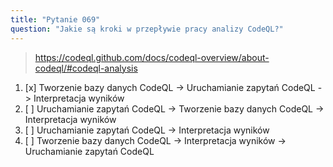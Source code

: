 ```yaml
---
title: "Pytanie 069"
question: "Jakie są kroki w przepływie pracy analizy CodeQL?"
---
```


> https://codeql.github.com/docs/codeql-overview/about-codeql/#codeql-analysis
1. [x] Tworzenie bazy danych CodeQL -> Uruchamianie zapytań CodeQL -> Interpretacja wyników
1. [ ] Uruchamianie zapytań CodeQL -> Tworzenie bazy danych CodeQL -> Interpretacja wyników
1. [ ] Uruchamianie zapytań CodeQL -> Interpretacja wyników
1. [ ] Tworzenie bazy danych CodeQL -> Interpretacja wyników -> Uruchamianie zapytań CodeQL
